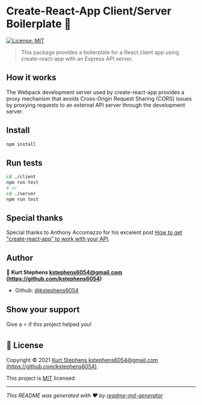 # Create-React-App Client/Server Boilerplate 👋
<!---
[![Version](https://img.shields.io/npm/v/node-boilerplate.svg)](https://www.npmjs.com/package/node-boilerplate)
-->
[![License: MIT](https://img.shields.io/badge/License-MIT-yellow.svg)](https://opensource.org/licenses/MIT)

> This package provides a boilerplate for a React client app using
create-react-app with an Express API server.

## How it works

The Webpack development server used by create-react-app provides a
proxy mechanism that avoids Cross-Origin Request Sharing (CORS) issues
by proxying requests to an external API server through the development
server.

## Install

```sh
npm install
```

## Run tests

```sh
cd ./client
npm run test
# or
cd ./server
npm run test
```

## Special thanks

Special thanks to Anthony Accomazzo for his excelent post
[How to get "create-react-app" to work with your API](https://www.newline.co/fullstack-react/articles/using-create-react-app-with-a-server/).

## Author

👤 **Kurt Stephens <kstephens6054@gmail.com> (https://github.com/kstephens6054)**

* Github: [@kstephens6054](https://github.com/kstephens6054)

## Show your support

Give a ⭐️ if this project helped you!


## 📝 License

Copyright © 2021 [Kurt Stephens <kstephens6054@gmail.com> (https://github.com/kstephens6054)](https://github.com/kstephens6054).

This project is [MIT](https://opensource.org/licenses/MIT) licensed.

***
_This README was generated with ❤️ by [readme-md-generator](https://github.com/kefranabg/readme-md-generator)_